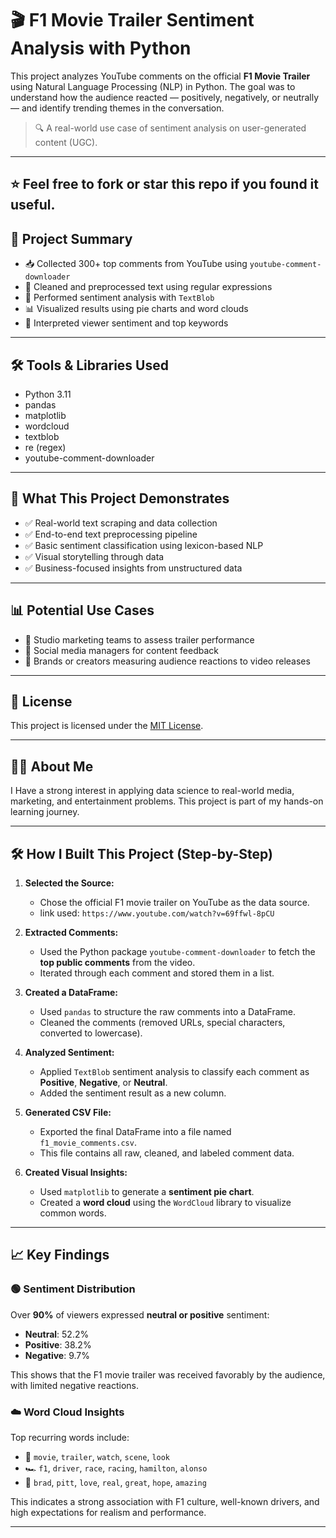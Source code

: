 # 🎬 F1 Movie Trailer Sentiment Analysis with Python

This project analyzes YouTube comments on the official **F1 Movie Trailer** using Natural Language Processing (NLP) in Python. The goal was to understand how the audience reacted — positively, negatively, or neutrally — and identify trending themes in the conversation.

> 🔍 A real-world use case of sentiment analysis on user-generated content (UGC).

---

## ⭐ Feel free to fork or star this repo if you found it useful.


## 📌 Project Summary

- 📥 Collected 300+ top comments from YouTube using `youtube-comment-downloader`
- 🧹 Cleaned and preprocessed text using regular expressions
- 💬 Performed sentiment analysis with `TextBlob`
- 📊 Visualized results using pie charts and word clouds
- 🧠 Interpreted viewer sentiment and top keywords

---

## 🛠️ Tools & Libraries Used

- Python 3.11
- pandas
- matplotlib
- wordcloud
- textblob
- re (regex)
- youtube-comment-downloader

---

## 💼 What This Project Demonstrates

- ✅ Real-world text scraping and data collection
- ✅ End-to-end text preprocessing pipeline
- ✅ Basic sentiment classification using lexicon-based NLP
- ✅ Visual storytelling through data
- ✅ Business-focused insights from unstructured data

---

## 📊 Potential Use Cases

- 🎯 Studio marketing teams to assess trailer performance
- 🎯 Social media managers for content feedback
- 🎯 Brands or creators measuring audience reactions to video releases

---

## 📄 License

This project is licensed under the [MIT License](LICENSE).

---

## 👨‍💻 About Me

I  Have a strong interest in applying data science to real-world media, marketing, and entertainment problems. This project is part of my hands-on learning journey.

---

## 🛠️ How I Built This Project (Step-by-Step)

1. **Selected the Source:**
   - Chose the official F1 movie trailer on YouTube as the data source.
   - link used: `https://www.youtube.com/watch?v=69ffwl-8pCU`

2. **Extracted Comments:**
   - Used the Python package `youtube-comment-downloader` to fetch the **top public comments** from the video.
   - Iterated through each comment and stored them in a list.

3. **Created a DataFrame:**
   - Used `pandas` to structure the raw comments into a DataFrame.
   - Cleaned the comments (removed URLs, special characters, converted to lowercase).

4. **Analyzed Sentiment:**
   - Applied `TextBlob` sentiment analysis to classify each comment as **Positive**, **Negative**, or **Neutral**.
   - Added the sentiment result as a new column.

5. **Generated CSV File:**
   - Exported the final DataFrame into a file named `f1_movie_comments.csv`.
   - This file contains all raw, cleaned, and labeled comment data.

6. **Created Visual Insights:**
   - Used `matplotlib` to generate a **sentiment pie chart**.
   - Created a **word cloud** using the `WordCloud` library to visualize common words.

---

## 📈 Key Findings

### 🟢 Sentiment Distribution
Over **90%** of viewers expressed **neutral or positive** sentiment:
- **Neutral**: 52.2%
- **Positive**: 38.2%
- **Negative**: 9.7%

This shows that the F1 movie trailer was received favorably by the audience, with limited negative reactions.

### ☁️ Word Cloud Insights
Top recurring words include:
- 🎥 `movie`, `trailer`, `watch`, `scene`, `look`
- 🏎️ `f1`, `driver`, `race`, `racing`, `hamilton`, `alonso`
- 👤 `brad`, `pitt`, `love`, `real`, `great`, `hope`, `amazing`

This indicates a strong association with F1 culture, well-known drivers, and high expectations for realism and performance.

---


